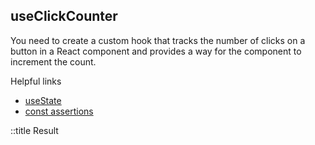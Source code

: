 ## useClickCounter

You need to create a custom hook that tracks the number of clicks on a button in a React component and provides a way for the component to increment the count.

Helpful links

- [useState](https://beta.reactjs.org/reference/react/useState)
- [const assertions](https://www.typescriptlang.org/docs/handbook/release-notes/typescript-3-4.html#const-assertions)

::title Result
